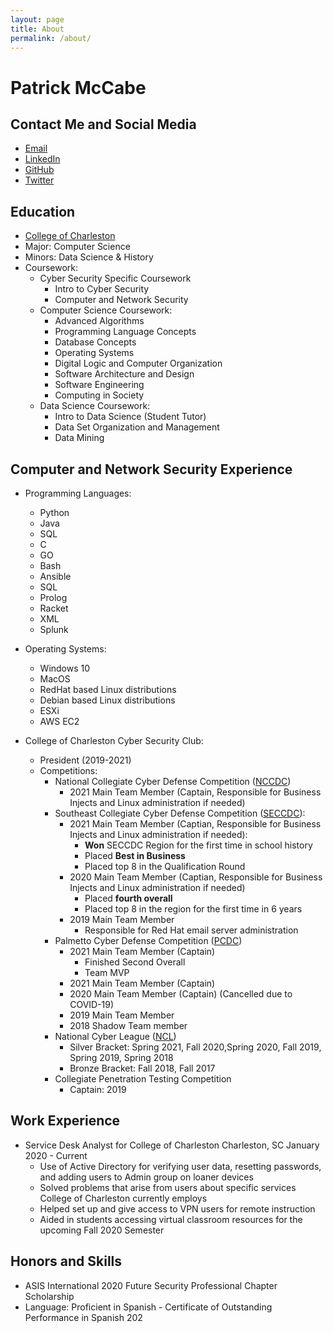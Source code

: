 ```yaml
---
layout: page
title: About
permalink: /about/
---
```


# Patrick McCabe 

## Contact Me and Social Media
* [Email](mailto:patrick.j.mccabe5@gmail.com)
* [LinkedIn](https://www.linkedin.com/in/patrick-mccabe-b4980314a/)
* [GitHub](https://github.com/pmccabe5)
* [Twitter](https://twitter.com/pmccabe_infosec)

## Education

* [College of Charleston](https://compsci.cofc.edu/)
* Major: Computer Science
* Minors: Data Science & History
* Coursework:
    - Cyber Security Specific Coursework
        - Intro to Cyber Security
        - Computer and Network Security
    - Computer Science Coursework:
        - Advanced Algorithms
        - Programming Language Concepts
        - Database Concepts 
        - Operating Systems
        - Digital Logic and Computer Organization
        - Software Architecture and Design
        - Software Engineering
        - Computing in Society
    - Data Science Coursework:
        - Intro to Data Science (Student Tutor)
        - Data Set Organization and Management 
        - Data Mining

## Computer and Network Security Experience
* Programming Languages:
    - Python
    - Java
    - SQL
    - C
    - GO
    - Bash
    - Ansible
    - SQL
    - Prolog
    - Racket
    - XML
    - Splunk

* Operating Systems:
    - Windows 10
    - MacOS
    - RedHat based Linux distributions
    - Debian based Linux distributions
    - ESXi
    - AWS EC2

* College of Charleston Cyber Security Club:
    - President (2019-2021)
    - Competitions:
        - National Collegiate Cyber Defense Competition ([NCCDC](https://www.nationalccdc.org/))
            - 2021 Main Team Member (Captain, Responsible for Business Injects and Linux administration if needed)
        - Southeast Collegiate Cyber Defense Competition ([SECCDC](https://cyberinstitute.kennesaw.edu/seccdc/index.php)):
            - 2021 Main Team Member (Captian, Responsible for Business Injects and Linux administration if needed):
                - **Won** SECCDC Region for the first time in school history
                - Placed **Best in Business**
                - Placed top 8 in the Qualification Round
            - 2020 Main Team Member (Captian, Responsible for Business Injects and Linux administration if needed)
                - Placed **fourth overall**
                - Placed top 8 in the region for the first time in 6 years
            - 2019 Main Team Member
                - Responsible for Red Hat email server administration
        - Palmetto Cyber Defense Competition ([PCDC](https://pcdc-sc.com/))
            - 2021 Main Team Member (Captain)
                - Finished Second Overall
                - Team MVP
            - 2021 Main Team Member (Captain)
            - 2020 Main Team Member (Captain) (Cancelled due to COVID-19)
            - 2019 Main Team Member
            - 2018 Shadow Team member
        - National Cyber League ([NCL](https://nationalcyberleague.org/))
            - Silver Bracket: Spring 2021, Fall 2020,Spring 2020, Fall 2019, Spring 2019, Spring 2018
            - Bronze Bracket: Fall 2018, Fall 2017
        - Collegiate Penetration Testing Competition
            - Captain: 2019

## Work Experience
* Service Desk Analyst for College of Charleston Charleston, SC January 2020 - Current
    - Use of Active Directory for verifying user data, resetting passwords, and adding users to Admin group on loaner devices
    - Solved problems that arise from users about specific services College of Charleston currently employs
    - Helped set up and give access to VPN users for remote instruction
    - Aided in students accessing virtual classroom resources  for the upcoming Fall 2020 Semester 

## Honors and Skills
* ASIS International 2020 Future Security Professional Chapter Scholarship
* Language: Proficient in Spanish - Certificate of Outstanding Performance in Spanish 202




        



